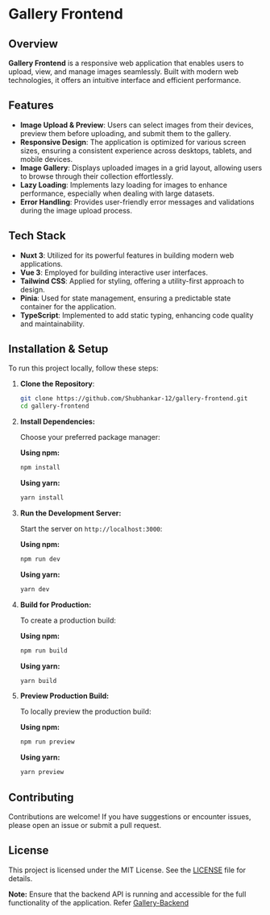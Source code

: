 # Gallery Frontend

## Overview

**Gallery Frontend** is a responsive web application that enables users to upload, view, and manage images seamlessly. Built with modern web technologies, it offers an intuitive interface and efficient performance.

## Features

- **Image Upload & Preview**: Users can select images from their devices, preview them before uploading, and submit them to the gallery.
- **Responsive Design**: The application is optimized for various screen sizes, ensuring a consistent experience across desktops, tablets, and mobile devices.
- **Image Gallery**: Displays uploaded images in a grid layout, allowing users to browse through their collection effortlessly.
- **Lazy Loading**: Implements lazy loading for images to enhance performance, especially when dealing with large datasets.
- **Error Handling**: Provides user-friendly error messages and validations during the image upload process.

## Tech Stack

- **Nuxt 3**: Utilized for its powerful features in building modern web applications.
- **Vue 3**: Employed for building interactive user interfaces.
- **Tailwind CSS**: Applied for styling, offering a utility-first approach to design.
- **Pinia**: Used for state management, ensuring a predictable state container for the application.
- **TypeScript**: Implemented to add static typing, enhancing code quality and maintainability.

## Installation & Setup

To run this project locally, follow these steps:

1. **Clone the Repository**:

   ```bash
   git clone https://github.com/Shubhankar-12/gallery-frontend.git
   cd gallery-frontend
   ```

2. **Install Dependencies:**

   Choose your preferred package manager:

   **Using npm:**
   ```bash
   npm install
   ```

   **Using yarn:**
   ```bash
   yarn install
   ```

3. **Run the Development Server:**

   Start the server on `http://localhost:3000`:

   **Using npm:**
   ```bash
   npm run dev
   ```

   **Using yarn:**
   ```bash
   yarn dev
   ```

4. **Build for Production:**

   To create a production build:

   **Using npm:**
   ```bash
   npm run build
   ```

   **Using yarn:**
   ```bash
   yarn build
   ```

5. **Preview Production Build:**

   To locally preview the production build:

   **Using npm:**
   ```bash
   npm run preview
   ```

   **Using yarn:**
   ```bash
   yarn preview
   ```

## Contributing

Contributions are welcome! If you have suggestions or encounter issues, please open an issue or submit a pull request.

## License

This project is licensed under the MIT License. See the [LICENSE](LICENSE) file for details.

**Note:** Ensure that the backend API is running and accessible for the full functionality of the application. Refer [Gallery-Backend](https://github.com/Shubhankar-12/gallery-backend)

